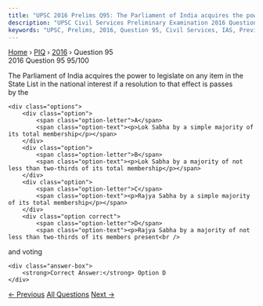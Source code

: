 ```yaml
---
title: "UPSC 2016 Prelims Q95: The Parliament of India acquires the power to legislate on a..."
description: "UPSC Civil Services Preliminary Examination 2016 Question 95 with options and answer"
keywords: "UPSC, Prelims, 2016, Question 95, Civil Services, IAS, Previous Year Questions"
---
```


<nav class="breadcrumb">
    <a href="../../">Home</a>
    <span>›</span>
    <a href="../">PIQ</a>
    <span>›</span>
    <a href="./">2016</a>
    <span>›</span>
    <span>Question 95</span>
</nav>

<div class="question-header">
    <div class="question-meta">
        <span class="year-badge">2016</span>
        <span class="question-number">Question 95</span>
        <span class="progress">95/100</span>
    </div>
    <div class="progress-bar">
        <div class="progress-fill" style="width: 95.0%"></div>
    </div>
</div>

<div class="question-content">
    <div class="question-text">
        <p>The Parliament of India acquires the power to legislate on any item in the<br />
State List in the national interest if a resolution to that effect is passes<br />
by the</p>
    </div>
    
    <div class="options">
        <div class="option">
            <span class="option-letter">A</span>
            <span class="option-text"><p>Lok Sabha by a simple majority of its total membership</p></span>
        </div>
        <div class="option">
            <span class="option-letter">B</span>
            <span class="option-text"><p>Lok Sabha by a majority of not less than two-thirds of its total membership</p></span>
        </div>
        <div class="option">
            <span class="option-letter">C</span>
            <span class="option-text"><p>Rajya Sabha by a simple majority of its total membership</p></span>
        </div>
        <div class="option correct">
            <span class="option-letter">D</span>
            <span class="option-text"><p>Rajya Sabha by a majority of not less than two-thirds of its members present<br />
and voting</p></span>
        </div>
    </div>

    <div class="answer-box">
        <strong>Correct Answer:</strong> Option D
    </div>
</div>

<div class="question-nav">
    <a href="../q094-consider-the-following-pairs-famous-place-region-1/" class="nav-btn prev">← Previous</a>
    <a href="../" class="nav-btn center">All Questions</a>
    <a href="../q096-recently-which-of-the-following-states-has-explore/" class="nav-btn next">Next →</a>
</div>
